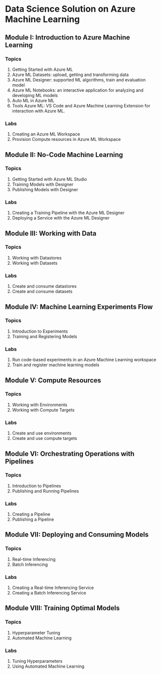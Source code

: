 # Data Science Solution on Azure Machine Learning


## Module I: Introduction to Azure Machine Learning

### Topics

1. Getting Started with Azure ML
1. Azure ML Datasets: upload, getting and transforming data
1. Azure ML Designer: supported ML algorithms, train and evaluation model
1. Azure ML Notebooks: an interactive application for analyzing and developing ML models
1. Auto ML in Azure ML
1. Tools Azure ML: VS Code and Azure Machine Learning Extension for interaction with Azure ML.

### Labs

1. Creating an Azure ML Workspace
1. Provision Compute resources in Azure ML Workspace



## Module II: No-Code Machine Learning

### Topics

1. Getting Started with Azure ML Studio
1. Training Models with Designer
1. Publishing Models with Designer

### Labs

1. Creating a Training Pipeline with the Azure ML Designer
2. Deploying a Service with the Azure ML Designer


## Module III: Working with Data

### Topics

1. Working with Datastores
1. Working with Datasets

### Labs

1. Create and consume datastores
1. Create and consume datasets



## Module IV: Machine Learning Experiments Flow

### Topics

1. Introduction to Experiments
1. Training and Registering Models

### Labs

1. Run code-based experiments in an Azure Machine Learning workspace
1. Train and register machine learning models



## Module V: Compute Resources

### Topics

1. Working with Environments
1. Working with Compute Targets

### Labs

1. Create and use environments
1. Create and use compute targets



## Module VI: Orchestrating Operations with Pipelines

### Topics

1. Introduction to Pipelines
1. Publishing and Running Pipelines

### Labs

1. Creating a Pipeline
2. Publishing a Pipeline



## Module VII: Deploying and Consuming Models

### Topics

1. Real-time Inferencing
1. Batch Inferencing

### Labs

1. Creating a Real-time Inferencing Service
1. Creating a Batch Inferencing Service



## Module VIII: Training Optimal Models

### Topics

1. Hyperparameter Tuning
1. Automated Machine Learning

### Labs

1. Tuning Hyperparameters
1. Using Automated Machine Learning
